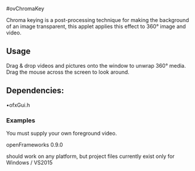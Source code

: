 #ovChromaKey

Chroma keying is a post-processing technique for making the background of an image transparent,  this applet applies this effect to 360° image and video.
## Usage
Drag & drop videos and  pictures  onto the
window to unwrap 360° media. Drag the mouse
across the screen to look around.


## Dependencies:
•ofxGui.h

### Examples
You must supply your own foreground video.

openFrameworks 0.9.0

should work on any platform, but project files currently exist only for Windows / VS2015
